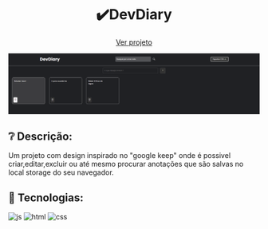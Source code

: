 <h1 align="center">✔️DevDiary</h1>

<p align="center">
  <a href="https://dev-diary-zeta.vercel.app/">Ver projeto</a>
</p>
<img src="./print-projeto.PNG">


## ❔ Descrição:
Um projeto com design inspirado no "google keep" onde é possivel criar,editar,excluir ou até mesmo procurar anotações que são salvas no local storage do seu navegador.

## 🚀 Tecnologias:

<div style="display: inline_block">
  <img alt="js" src="https://img.shields.io/badge/JavaScript-F7DF1E?style=for-the-badge&logo=javascript&logoColor=black" /> 
  <img alt="html" src="https://img.shields.io/badge/HTML5-E34F26?style=for-the-badge&logo=html5&logoColor=white" />
  <img alt="css" src="https://img.shields.io/badge/CSS-1283e0?&style=for-the-badge&logo=css3&logoColor=white" />  
</div>



